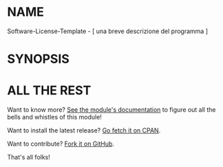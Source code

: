 NAME
====

Software-License-Template - [ una breve descrizione del programma ]

SYNOPSIS
========


ALL THE REST
============

Want to know more? [See the module's documentation](http://search.cpan.org/perldoc?Software-License-Template) to figure out
all the bells and whistles of this module!

Want to install the latest release? [Go fetch it on CPAN](http://search.cpan.org/dist/Software-License-Template/).

Want to contribute? [Fork it on GitHub](https://github.com/polettix/Software-License-Template).

That's all folks!

